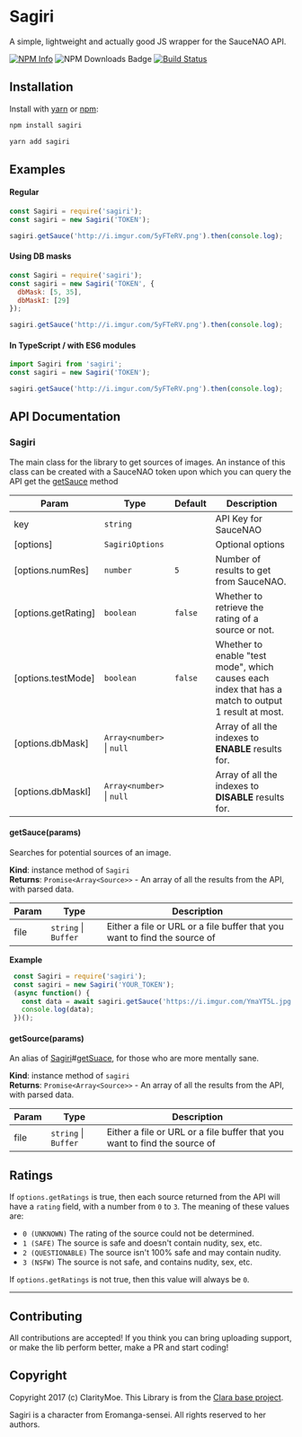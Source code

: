 # Sagiri
A simple, lightweight and actually good JS wrapper for the SauceNAO API.

[![NPM Info](https://nodei.co/npm/sagiri.png)](https://npmjs.org/package/sagiri)
![NPM Downloads Badge](https://img.shields.io/npm/dm/sagiri.svg)
[![Build Status](https://travis-ci.com/ClarityCafe/Sagiri.svg?branch=master)](https://travis-ci.com/ClarityCafe/Sagiri)

## Installation

Install with [yarn](https://yarnpkg.com) or [npm](https://www.npmjs.com/):

```sh
npm install sagiri

yarn add sagiri
```

## Examples

#### Regular
```js
const Sagiri = require('sagiri');
const sagiri = new Sagiri('TOKEN');

sagiri.getSauce('http://i.imgur.com/5yFTeRV.png').then(console.log);
```

#### Using DB masks
```js
const Sagiri = require('sagiri');
const sagiri = new Sagiri('TOKEN', {
  dbMask: [5, 35],
  dbMaskI: [29]
});

sagiri.getSauce('http://i.imgur.com/5yFTeRV.png').then(console.log);
```

#### In TypeScript / with ES6 modules
```ts
import Sagiri from 'sagiri';
const sagiri = new Sagiri('TOKEN');

sagiri.getSauce('http://i.imgur.com/5yFTeRV.png').then(console.log);
```

## API Documentation

### Sagiri
The main class for the library to get sources of images.
An instance of this class can be created with a SauceNAO token upon which you can query the API get the [getSauce](getSauce) method


| Param | Type | Default | Description |
| --- | --- | --- | --- |
| key | <code>string</code> |  | API Key for SauceNAO |
| [options] | <code>SagiriOptions</code> |  | Optional options |
| [options.numRes] | <code>number</code> | <code>5</code> | Number of results to get from SauceNAO. |
| [options.getRating] | <code>boolean</code> | <code>false</code> | Whether to retrieve the rating of a source or not. |
| [options.testMode] | <code>boolean</code> | <code>false</code> | Whether to enable "test mode", which causes each index that has a match to output 1 result at most. |
| [options.dbMask] | <code>Array&lt;number&gt;</code> \| <code>null</code> | <code></code> | Array of all the indexes to **ENABLE** results for. |
| [options.dbMaskI] | <code>Array&lt;number&gt;</code> \| <code>null</code> | <code></code> | Array of all the indexes to **DISABLE** results for. |

#### getSauce(params)
Searches for potential sources of an image.

**Kind**: instance method of <code>Sagiri</code>  
**Returns**: <code>Promise&lt;Array&lt;Source&gt;&gt;</code> - An array of all the results from the API, with parsed data.  

| Param | Type | Description |
| --- | --- | --- |
| file | <code>string</code> \| <code>Buffer</code> | Either a file or URL or a file buffer that you want to find the source of |

**Example**  
```ts
 const Sagiri = require('sagiri');
 const sagiri = new Sagiri('YOUR_TOKEN');
 (async function() {
   const data = await sagiri.getSauce('https://i.imgur.com/YmaYT5L.jpg');
   console.log(data);
 })();
```
#### getSource(params)
An alias of [Sagiri](Sagiri)#[getSuace](getSuace), for those who are more mentally sane.

**Kind**: instance method of <code>sagiri</code>  
**Returns**: <code>Promise&lt;Array&lt;Source&gt;&gt;</code> - An array of all the results from the API, with parsed data.  

| Param | Type | Description |
| --- | --- | --- |
| file | <code>string</code> \| <code>Buffer</code> | Either a file or URL or a file buffer that you want to find the source of |


## Ratings
If `options.getRatings` is true, then each source returned from the API will have a `rating` field, with a number from `0` to `3`.
The meaning of these values are:
 - `0 (UNKNOWN)` The rating of the source could not be determined.
 - `1 (SAFE)` The source is safe and doesn't contain nudity, sex, etc.
 - `2 (QUESTIONABLE)` The source isn't 100% safe and may contain nudity.
 - `3 (NSFW)` The source is not safe, and contains nudity, sex, etc.

If `options.getRatings` is not true, then this value will always be `0`.

* * *

## Contributing

All contributions are accepted! If you think you can bring uploading support, or make the lib perform better, make a PR and start coding!

## Copyright

Copyright 2017 (c) ClarityMoe. This Library is from the [Clara base project](https://github.com/ClarityCafe/Clara).

Sagiri is a character from Eromanga-sensei. All rights reserved to her authors.

